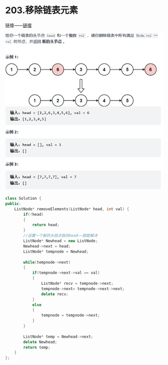 # 203.移除链表元素

链接——[链接](https://leetcode-cn.com/problems/remove-linked-list-elements/)

![image-20211008202714495](203.移除链表元素.assets/image-20211008202714495.png)

```C++
class Solution {
public:
    ListNode* removeElements(ListNode* head, int val) {
        if(!head)
        {
            return head;
        }
        //设置一个新的头结点指向head——就能解决
        ListNode* Newhead = new ListNode;
        Newhead->next = head;
        ListNode* tempnode = Newhead;

        while(tempnode->next)
        {
            if(tempnode->next->val == val)
            {
                ListNode* recv = tempnode->next;
                tempnode->next= tempnode->next->next;
                delete recv;  
            }
            else
            {
                tempnode = tempnode->next;
            }              
        }

        ListNode* temp = Newhead->next;
        delete Newhead;
        return temp;
    }
};
```

